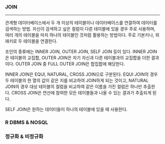 ### JOIN
---------
관계형 데이터베이스에서 두 개 이상의 테이블이나 데이터베이스를 연결하여 데이터를 검색하는 방법. 자신이 검색하고 싶은 컬럼이 다른 테이블에 있을 경우 주로 사용하며, 여러 개의 테이블을 마치 하나의 테이블인 것처럼 활용하는 방법이다.
주로 기본키나, 외래키로 두 테이블을 연결한다.

조인의 종류에는 INNER JOIN, OUTER JOIN, SELF JOIN 등이 있다.
INNER JOIN은 테이블의 교집합, OUTER JOIN은 자기 자신과 다른 테이블과의 교집합을 더한 결과이다. OUTER JOIN 중 FULL OUTER JOIN은 합집합에 해당한다.

INNER JOIN은 EQUI, NATURAL, CROSS JOIN으로 구분된다.
EQUI JOIN의 경우 두 테이블의 한 열의 값이 같은 지를 비교하여 JOIN하게 되는 것이고, NATURAL JOIN의 경우 대상 테이블의 컬럼을 비교하여 같은 이름을 가진 컬럼은 하나만 추출한다. CROSS JOIN은 연산에 참여한 모든 테이블들과 나올 수 있는 결과가 추출되게 된다.

SELF JOIN은 원하는 데이터들이 하나의 테이블에 있을 때 사용한다.

### R DBMS & NOSQL
### 정규화 & 비정규화
